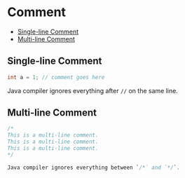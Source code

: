 # Comment

+ [Single-line Comment](#single-line-comment)
+ [Multi-line Comment](#multi-line-comment)

## Single-line Comment

```java
int a = 1; // comment goes here
```

Java compiler ignores everything after `//` on the same line.

## Multi-line Comment

```java
/*
This is a multi-line comment.
This is a multi-line comment.
This is a multi-line comment.
*/

Java compiler ignores everything between `/*` and `*/`.
```
